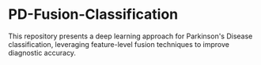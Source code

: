 # PD-Fusion-Classification
This repository presents a deep learning approach for Parkinson's Disease classification, leveraging feature-level fusion techniques to improve diagnostic accuracy.
